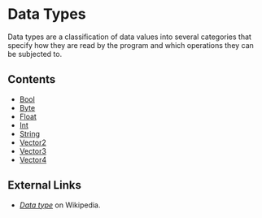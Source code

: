 # Data Types

Data types are a classification of data values into several categories that specify how they are read by the program and which operations they can be subjected to.

## Contents

* [Bool](bool.md)
* [Byte](byte.md)
* [Float](float.md)
* [Int](https://github.com/cgi-studio-gmbh/incari-doc/tree/7194d666545830a2629ca1ecbf007122a31c2c91/getting-started/data-types/int.nd)
* [String](string.md)
* [Vector2](vector2.md)
* [Vector3](vector3.md)
* [Vector4](vector4.md)

## External Links

* [_Data type_](https://en.wikipedia.org/wiki/Data_type) on Wikipedia.

